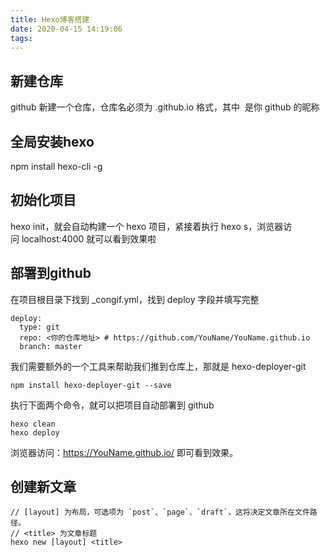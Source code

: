 ```yaml
---
title: Hexo博客搭建
date: 2020-04-15 14:19:06
tags:
---
```

## 新建仓库
github 新建一个仓库，仓库名必须为 <user-name>.github.io 格式，其中 <user-name> 是你 github 的昵称

## 全局安装hexo
npm install hexo-cli -g

## 初始化项目
hexo init，就会自动构建一个 hexo 项目，紧接着执行 hexo s，浏览器访问 localhost:4000 就可以看到效果啦

## 部署到github
在项目根目录下找到 _congif.yml，找到 deploy 字段并填写完整
```
deploy:
  type: git
  repo: <你的仓库地址> # https://github.com/YouName/YouName.github.io
  branch: master
```

<!-- more -->
我们需要额外的一个工具来帮助我们推到仓库上，那就是 hexo-deployer-git
```
npm install hexo-deployer-git --save
```

执行下面两个命令，就可以把项目自动部署到 github
```
hexo clean
hexo deploy
```

浏览器访问：https://YouName.github.io/ 即可看到效果。

## 创建新文章
```
// [layout] 为布局，可选项为 `post`、`page`、`draft`，这将决定文章所在文件路径。
// <title> 为文章标题
hexo new [layout] <title>
```